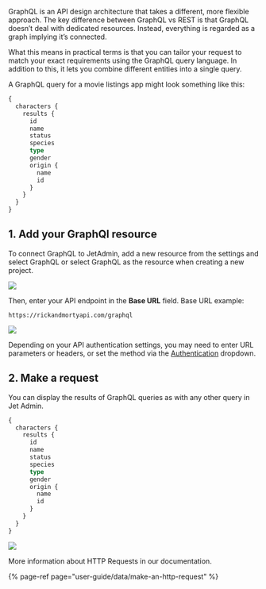 GraphQL is an API design architecture that takes a different, more flexible approach. The key difference between GraphQL vs REST is that GraphQL doesn’t deal with dedicated resources. Instead, everything is regarded as a graph implying it’s connected.

What this means in practical terms is that you can tailor your request to match your exact requirements using the GraphQL query language. In addition to this, it lets you combine different entities into a single query.

A GraphQL query for a movie listings app might look something like this:

```graphql
{
  characters {
    results {
      id
      name
      status
      species
      type
      gender
      origin {
        name
        id
      }
    }
  }
}
```

## 1. Add your GraphQl resource 

To connect GraphQL to JetAdmin, add a new resource from the settings and select GraphQL or select GraphQL as the resource when creating a new project.



![](https://gblobscdn.gitbook.com/assets%2F-LQ08RFAKZvFADEiXKFy%2F-MjZ3LfsU1ZReomd0nUz%2F-MjZDXsEBzZTuXAkp_Zx%2Fimage.png?alt=media&token=b3d3b3df-0908-420f-9c05-872a7434a72d)

Then, enter your API endpoint in the **Base URL** field. Base URL example: 

```text
https://rickandmortyapi.com/graphql
```

![](https://gblobscdn.gitbook.com/assets%2F-LQ08RFAKZvFADEiXKFy%2F-MjZ3LfsU1ZReomd0nUz%2F-MjZbpDoywpOsDY4ZDUX%2Fimage.png?alt=media&token=04f6082f-930b-44c7-bcb6-c2eb964da41b)

Depending on your API authentication settings, you may need to enter URL parameters or headers, or set the method via the [Authentication](user-guide/integrations/rest-api) dropdown.

## 2. Make a request

You can display the results of GraphQL queries as with any other query in Jet Admin.

```graphql
{
  characters {
    results {
      id
      name
      status
      species
      type
      gender
      origin {
        name
        id
      }
    }
  }
}
```

![](https://gblobscdn.gitbook.com/assets%2F-LQ08RFAKZvFADEiXKFy%2F-MjZ3LfsU1ZReomd0nUz%2F-MjZcE0VucAy7u9OULRO%2Ftestgif15.gif?alt=media&token=81051de3-a51a-4d89-9fcf-92879679d8b4)

More information about HTTP Requests in our documentation.

{% page-ref page="user-guide/data/make-an-http-request" %}

